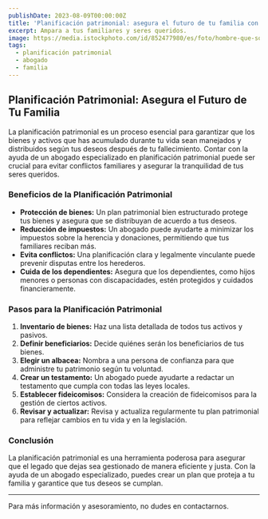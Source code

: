 ```yaml
---
publishDate: 2023-08-09T00:00:00Z
title: 'Planificación patrimonial: asegura el futuro de tu familia con la ayuda de un abogado'
excerpt: Ampara a tus familiares y seres queridos.
image: https://media.istockphoto.com/id/852477980/es/foto/hombre-que-sostiene-un-documento-legal-en-mano-abogado-con-papel-de-ley-en-la-oficina-s%C3%ADmbolo.jpg?s=612x612&w=0&k=20&c=TWsEAadcN5CEtbKKQhF3J1WJ-WkfrHPhV0C2MmE-iaQ=
tags:
  - planificación patrimonial
  - abogado
  - familia
---
```


## Planificación Patrimonial: Asegura el Futuro de Tu Familia

La planificación patrimonial es un proceso esencial para garantizar que los bienes y activos que has acumulado durante tu vida sean manejados y distribuidos según tus deseos después de tu fallecimiento. Contar con la ayuda de un abogado especializado en planificación patrimonial puede ser crucial para evitar conflictos familiares y asegurar la tranquilidad de tus seres queridos.

### Beneficios de la Planificación Patrimonial

- **Protección de bienes:** Un plan patrimonial bien estructurado protege tus bienes y asegura que se distribuyan de acuerdo a tus deseos.
- **Reducción de impuestos:** Un abogado puede ayudarte a minimizar los impuestos sobre la herencia y donaciones, permitiendo que tus familiares reciban más.
- **Evita conflictos:** Una planificación clara y legalmente vinculante puede prevenir disputas entre los herederos.
- **Cuida de los dependientes:** Asegura que los dependientes, como hijos menores o personas con discapacidades, estén protegidos y cuidados financieramente.

### Pasos para la Planificación Patrimonial

1. **Inventario de bienes:** Haz una lista detallada de todos tus activos y pasivos.
2. **Definir beneficiarios:** Decide quiénes serán los beneficiarios de tus bienes.
3. **Elegir un albacea:** Nombra a una persona de confianza para que administre tu patrimonio según tu voluntad.
4. **Crear un testamento:** Un abogado puede ayudarte a redactar un testamento que cumpla con todas las leyes locales.
5. **Establecer fideicomisos:** Considera la creación de fideicomisos para la gestión de ciertos activos.
6. **Revisar y actualizar:** Revisa y actualiza regularmente tu plan patrimonial para reflejar cambios en tu vida y en la legislación.

### Conclusión

La planificación patrimonial es una herramienta poderosa para asegurar que el legado que dejas sea gestionado de manera eficiente y justa. Con la ayuda de un abogado especializado, puedes crear un plan que proteja a tu familia y garantice que tus deseos se cumplan.

---
Para más información y asesoramiento, no dudes en contactarnos.
